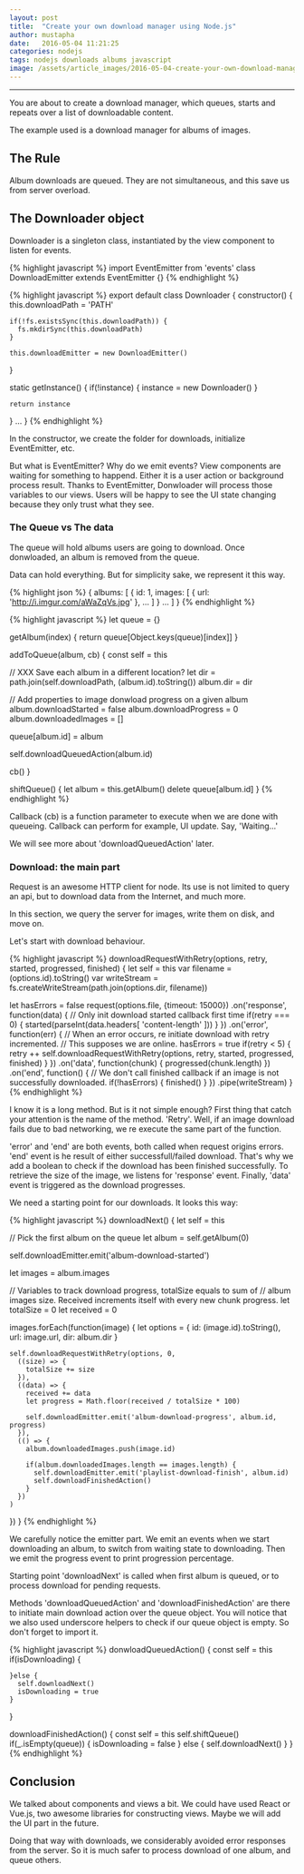 ```yaml
---
layout: post
title:  "Create your own download manager using Node.js"
author: mustapha
date:   2016-05-04 11:21:25
categories: nodejs
tags: nodejs downloads albums javascript
image: /assets/article_images/2016-05-04-create-your-own-download-manager/e.jpg
---
```


---
You are about to create a download manager, which queues,
starts and repeats over a list of downloadable content.

The example used is a download manager for albums of images.

## The Rule
Album downloads are queued. They are not simultaneous, and this save us from
server overload.

## The Downloader object
Downloader is a singleton class, instantiated by the view component to listen
for events.

{% highlight javascript %}
import EventEmitter from 'events'
class DownloadEmitter extends EventEmitter {}
{% endhighlight %}


{% highlight javascript %}
export default class Downloader {
  constructor() {
    this.downloadPath = 'PATH'

    if(!fs.existsSync(this.downloadPath)) {
      fs.mkdirSync(this.downloadPath)
    }

    this.downloadEmitter = new DownloadEmitter()
  }

  static getInstance() {
    if(!instance) {
      instance = new Downloader()
    }

    return instance
  }
  ...
}
{% endhighlight %}

In the constructor, we create the folder for downloads, initialize EventEmitter, etc.

But what is EventEmitter? Why do we emit events?
View components are waiting for something to happend. Either it is a user
action or background process result.
Thanks to EventEmitter, Donwloader will process those variables to our views.
Users will be happy to see the UI state changing because they only trust what they see.

### The Queue vs The data
The queue will hold albums users are going to download. Once donwloaded,
an album is removed from the queue.

Data can hold everything. But for simplicity sake, we represent it this way.

{% highlight json %}
{
  albums: [
    {
      id: 1,
      images: [
        { url: 'http://i.imgur.com/aWaZqVs.jpg' },
        ...
      ]
    }
    ...
  ]
}
{% endhighlight %}

{% highlight javascript %}
let queue = {}

getAlbum(index) {
  return queue[Object.keys(queue)[index]]
}

addToQueue(album, cb) {
  const self = this

  // XXX Save each album in a different location?
  let dir = path.join(self.downloadPath, (album.id).toString())
  album.dir = dir

  // Add properties to image donwload progress on a given album
  album.downloadStarted = false
  album.downloadProgress = 0
  album.downloadedImages = []

  queue[album.id] = album

  self.downloadQueuedAction(album.id)

  cb()
}

shiftQueue() {
  let album = this.getAlbum()
  delete queue[album.id]
}
{% endhighlight %}

Callback (cb) is a function parameter to execute when we are done with queueing.
Callback can perform for example, UI update. Say, 'Waiting...'

We will see more about 'downloadQueuedAction' later.

### Download: the main part

Request is an awesome HTTP client for node. Its use is not limited to query an api,
but to download data from the Internet, and much more.

In this section, we query the server for images, write them on disk, and move on.

Let's start with download behaviour.

{% highlight javascript %}
downloadRequestWithRetry(options, retry, started, progressed, finished) {
  let self = this
  var filename = (options.id).toString()
  var writeStream = fs.createWriteStream(path.join(options.dir, filename))

  let hasErrors = false
  request(options.file, {timeout: 15000})
  .on('response', function(data) {
    // Only init download started callback first time
    if(retry === 0) {
      started(parseInt(data.headers[ 'content-length' ]))
    }
  })
  .on('error', function(err) {
    // When an error occurs, re initiate download with retry incremented.
    // This supposes we are online.
    hasErrors = true
     if(retry < 5) {
      retry ++
      self.downloadRequestWithRetry(options, retry, started, progressed, finished)
    }
  })
  .on('data', function(chunk) {
    progressed(chunk.length)
  })
  .on('end', function() {
    // We don't call finished callback if an image is not successfully downloaded.
    if(!hasErrors) {
      finished()
    }
  })
  .pipe(writeStream)
}
{% endhighlight %}

I know it is a long method. But is it not simple enough?
First thing that catch your attention is the name of the method.
'Retry'. Well, if an image download fails due to bad networking, we re execute
the same part of the function.

'error' and 'end' are both events, both called when request origins errors.
'end' event is he result of either successfull/failed download.
That's why we add a boolean to check if the download has been finished successfully.
To retrieve the size of the image, we listens for 'response' event.
Finally, 'data' event is triggered as the download progresses.

We need a starting point for our downloads. It looks this way:

{% highlight javascript %}
downloadNext() {
  let self = this

  // Pick the first album on the queue
  let album = self.getAlbum(0)

  self.downloadEmitter.emit('album-download-started')

  let images = album.images

  // Variables to track download progress, totalSize equals to sum of
  // album images size. Received increments itself with every new chunk progress.
  let totalSize = 0
  let received = 0

  images.forEach(function(image) {
    let options = {
      id: (image.id).toString(),
      url: image.url,
      dir: album.dir
    }

    self.downloadRequestWithRetry(options, 0,
      ((size) => {
        totalSize += size
      }),
      ((data) => {
        received += data
        let progress = Math.floor(received / totalSize * 100)

        self.downloadEmitter.emit('album-download-progress', album.id, progress)
      }),
      (() => {
        album.downloadedImages.push(image.id)

        if(album.downloadedImages.length == images.length) {
          self.downloadEmitter.emit('playlist-download-finish', album.id)
          self.downloadFinishedAction()
        }
      })
    )
  })
}
{% endhighlight %}

We carefully notice the emitter part.
We emit an events when we start downloading an album, to switch from waiting
state to downloading. Then we emit the progress event to print
progression percentage.

Starting point 'downloadNext' is called when first album is queued, or to process
download for pending requests.

Methods 'downloadQueuedAction' and 'downloadFinishedAction' are there to initiate
main download action over the queue object.
You will notice that we also used underscore helpers to check if our queue object is empty.
So don't forget to import it.

{% highlight javascript %}
  donwloadQueuedAction() {
    const self = this
    if(isDownloading) {

    }else {
      self.downloadNext()
      isDownloading = true
    }
  }

  downloadFinishedAction() {
    const self = this
    self.shiftQueue()
    if(_.isEmpty(queue)) {
      isDownloading = false
    } else {
      self.downloadNext()
    }
  }
{% endhighlight %}

## Conclusion
We talked about components and views a bit. We could have used React or Vue.js, two
awesome libraries for constructing views. Maybe we will add the UI part in the future.

Doing that way with downloads, we considerably avoided error responses from the server.
So it is much safer to process download of one album, and queue others.
